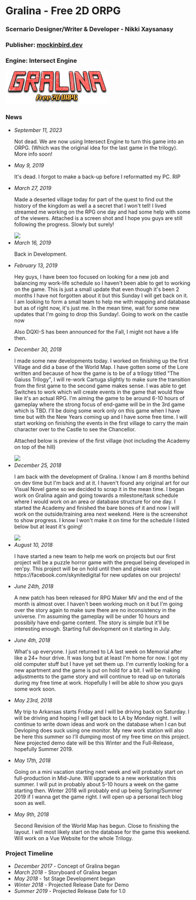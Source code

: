 <h1>Gralina - Free 2D ORPG</h1>
<h3>Scernario Designer/Writer &amp; Developer - Nikki Xaysanasy</h3>
<h3>Publisher: <a href="https://mockinbird.dev">mockinbird.dev</a>
<h3>Engine: Intersect Engine</h3>
<img src="img/logo.png">

<p>
    <h3>News</h3>
    <p>
    <ul>
             <li>
    <em>September 11, 2023 </em>
    <p> Not dead.
    We are now using Intersect Engine to turn this game into an ORPG. (Which was the original idea for the last game in the trilogy). More info soon!
    </p>
    </li>
         <li>
    <em>May 9, 2019</em>
    <p> It's dead.
    I forgot to make a back-up before I reformatted my PC. RIP
    </p>
    </li>
     <li>
    <em>March 27, 2019</em>
    <p>
        Made a deserted village today for part of the quest to find out the history of the kingdom as well a a secret that I won't tell! I lived streamed me working on the RPG one day and had some help with some of the viewers. Attached is a screen shot and I hope you guys are still following the progress. Slowly but surely!
    </p>
    <img src="img/gralina3.png" style="width: 250px, height: 250px">
    </li>
                           <li>
    <em>March 16, 2019</em>
    <p>
        Back in Development.
    </p>
    </li>
                            <li>
    <em>February 13, 2019</em>
    <p>
        Hey guys, I have been too focused on looking for a new job and balancing my work-life schedule so I haven't been able to get to working on the game. This is just a small update that even though it's been 2 months I have not forgotten about it but this Sunday I will get back on it. I am looking to form a small team to help me with mapping and database but as of right now, it's just me. In the mean time, wait for some new updates that I'm going to drop this Sunday!. Going to work on the castle now
        <p>Also DQXI-S has been announced for the Fall, I might not have a life then.</p>
    </p>
    </li>
                        <li>
    <em>December 30, 2018</em>
    <p>
        I made some new developments today. I worked on finishing up the first Village and did a base of the World Map. I have gotten some of the Lore written and because of how the game is to be of a trilogy titled "The Gaiuss Trilogy", I will re-work Cartuga slightly to make sure the transition from the first game to the second game makes sense. I was able to get Switches to work which will create events in the game that would flow like it's an actual RPG. I'm aiming the game to be around 6-10 hours of gameplay where the strong focus of end-game will be in the 3rd game which is TBD. I'll be doing some work only on this game when I have time but with the New Years coming up and I have some free time. I will start working on finishing the events in the first village to carry the main character over to the Castle to see the Chancellor.
        <p>
        Attached below is preview of the first village (not including the Academy on top of the hill)
        </p>
    </p>
    <img src="img/gralina2.png" style="width: 250px, height: 250px"> 
    </li>
                    <li>
    <em>December 25, 2018</em>
    <p>
    I am back with the development of Gralina. I know I am 8 months behind on dev time but I'm back and at it. I haven't found any original art for our Visual Novel game so we decided to scrap it in the mean time. I began work on Gralina again and going towards a milestone/task schedule where I would work on an area or database structure for one day. I started the Academy and finished the bare bones of it and now I will work on the outside/training area next weekend. Here is the screenshot to show progress. I know I won't make it on time for the schedule I listed below but at least it's going!
    </p>
    <img src="img/gralina1.png" style="width: 250px, height: 250px"> 
    </li>
                <li>
    <em>August 10, 2018</em>
    <p>
    I have started a new team to help me work on projects but our first project will be a puzzle horror game with the prequel being developed in ren'py. This project will be on hold until then and please visit https://facebook.com/skynitedigital for new updates on our projects!
    </p>
    </li>
            <li>
    <em>June 24th, 2018</em>
    <p>
    A new patch has been released for RPG Maker MV and the end of the month is almost over. I haven't been working much on it but I'm going over the story again to make sure there are no inconsistency in the universe. I'm assuming the gameplay will be under 10 hours and possibily have end-game content. The story is simple but it'll be interesting enough. Starting full devlopment on it starting in July.
    </p>
    </li>
        <li>
    <em>June 4th, 2018</em>
    <p>
    What's up everyone. I just returned to LA last week on Memorial after like a 24+ hour drive. It was long but at least I'm home for now. I got my old computer stuff but I have yet set them up. I'm currently looking for a new apartment and the game is put on hold for a bit. I will be making adjustments to the game story and will continue to read up on tutorials during my free time at work. Hopefully I will be able to show you guys some work soon.
    </p>
    </li>
        <li>
    <em>May 23rd, 2018</em>
    <p>
    My trip to Arkansas starts Friday and I will be driving back on Saturday. I will be driving and hoping I will get back to LA by Monday night. I will continue to write down ideas and work on the database when I can but Devloping does suck using one monitor. My new work station will also be here this summer so I'll dumping most of my free time on this project. New projected demo date will be this Winter and the Full-Release, hopefully Summer 2019.
    </p>
    </li>
    <li>
    <em>May 17th, 2018</em>
    <p>
    Going on a mini vacation starting next week and will probably start on full-production in Mid-June. Will upgrade to a new workstation this summer. I will put in probably about 5-10 hours a week on the game starting then. Winter 2018 will probably end up being Spring/Summer 2019 if I wanna get the game right. I will open up a personal tech blog soon as well. 
    </p>
    </li>
    <li><em>May 9th, 2018</em>
    <p>
        Second Revision of the World Map has begun. Close to finishing the layout. I will most likely start on the database for the game this weekend. Will work on a Vue Website for the whole Trilogy.</li></ul>
    </p>
</p>

<h3>Project Timeline</h3>
<ul>
    <li>
        <em>December 2017</em> - Concept of Gralina began</li>
    <li>
        <em>March 2018</em> - Storyboard of Gralina began</li>
    <li>
        <em>May 2018</em> - 1st Stage Development began</li>
    <li>
        <em>Winter 2018</em> - Projected Release Date for Demo
    </li>
        <li>
        <em>Summer 2019</em> - Projected Release Date for 1.0
    </li>
</ul>